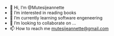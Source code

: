 - 👋 Hi, I’m @Mutesijeannette
- 👀 I’m interested in reading books
- 🌱 I’m currently learning software engeneering
- 💞️ I’m looking to collaborate on ...
- 📫 How to reach me mutesijeannette@gmail.com

<!---
Mutesijeannette/Mutesijeannette is a ✨ special ✨ repository because its `README.md` (this file) appears on your GitHub profile.
You can click the Preview link to take a look at your changes.
--->
